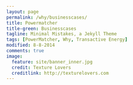 ```yaml
---
layout: page
permalink: /why/businesscases/
title: Powermatcher 
title-green: Businesscases
tagline: Minimal Mistakes, a Jekyll Theme
tags: [PowerMatcher, Why, Transactive Energy]
modified: 8-8-2014
comments: true
image:
  feature: site/banner_inner.jpg
  credit: Texture Lovers
  creditlink: http://texturelovers.com
---
```


